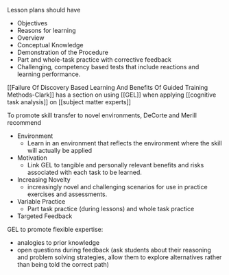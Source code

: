 Lesson plans should have

 - Objectives
 - Reasons for learning
 - Overview
 - Conceptual Knowledge
 - Demonstration of the Procedure
 - Part and whole-task practice with corrective feedback
 - Challenging, competency based tests that include reactions and learning performance.

[[Failure Of Discovery Based Learning And Benefits Of Guided Training Methods-Clark]] has a section on using [[GEL]] when applying [[cognitive task analysis]] on [[subject matter experts]]

To promote skill transfer to novel environments, DeCorte and Merill recommend

 - Environment
   - Learn in an environment that reflects the environment where the skill will actually be applied
 - Motivation
   - Link GEL to tangible and personally relevant benefits and risks associated with each task to be learned.
 - Increasing Novelty
   - increasingly novel and challenging scenarios for use in practice exercises and assessments.
 - Variable Practice
   - Part task practice (during lessons) and whole task practice
 - Targeted Feedback

GEL to promote flexible expertise:

 - analogies to prior knowledge
 - open questions during feedback (ask students about their reasoning and problem solving strategies, allow them to explore alternatives rather than being told the correct path)
